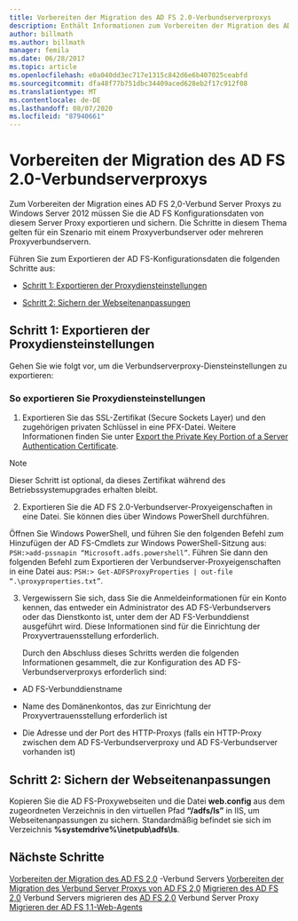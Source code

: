 ```yaml
---
title: Vorbereiten der Migration des AD FS 2.0-Verbundserverproxys
description: Enthält Informationen zum Vorbereiten der Migration des AD FS Server Proxys zu Windows Server 2012.
author: billmath
ms.author: billmath
manager: femila
ms.date: 06/28/2017
ms.topic: article
ms.openlocfilehash: e0a040dd3ec717e1315c842d6e6b407025ceabfd
ms.sourcegitcommit: dfa48f77b751dbc34409aced628eb2f17c912f08
ms.translationtype: MT
ms.contentlocale: de-DE
ms.lasthandoff: 08/07/2020
ms.locfileid: "87940661"
---
```

# <a name="prepare-to-migrate-the-ad-fs-20-federation-server-proxy"></a>Vorbereiten der Migration des AD FS 2.0-Verbundserverproxys

Zum Vorbereiten der Migration eines AD FS 2,0-Verbund Server Proxys zu Windows Server 2012 müssen Sie die AD FS Konfigurationsdaten von diesem Server Proxy exportieren und sichern.  Die Schritte in diesem Thema gelten für ein Szenario mit einem Proxyverbundserver oder mehreren Proxyverbundservern.

 Führen Sie zum Exportieren der AD FS-Konfigurationsdaten die folgenden Schritte aus:

-   [Schritt 1: Exportieren der Proxydiensteinstellungen](#step-1-export-proxy-service-settings)

-   [Schritt 2: Sichern der Webseitenanpassungen](#step-2-back-up-webpage-customizations)

##  <a name="step-1-export-proxy-service-settings"></a>Schritt 1: Exportieren der Proxydiensteinstellungen
 Gehen Sie wie folgt vor, um die Verbundserverproxy-Diensteinstellungen zu exportieren:

### <a name="to-export-proxy-service-settings"></a>So exportieren Sie Proxydiensteinstellungen

1.  Exportieren Sie das SSL-Zertifikat (Secure Sockets Layer) und den zugehörigen privaten Schlüssel in eine PFX-Datei. Weitere Informationen finden Sie unter [Export the Private Key Portion of a Server Authentication Certificate](export-the-private-key-portion-of-a-server-authentication-certificate.md).

> [!NOTE]
>  Dieser Schritt ist optional, da dieses Zertifikat während des Betriebssystemupgrades erhalten bleibt.

2. Exportieren Sie die AD FS 2.0-Verbundserver-Proxyeigenschaften in eine Datei. Sie können dies über Windows PowerShell durchführen.

Öffnen Sie Windows PowerShell, und führen Sie den folgenden Befehl zum Hinzufügen der AD FS-Cmdlets zur Windows PowerShell-Sitzung aus: `PSH:>add-pssnapin “Microsoft.adfs.powershell”`. Führen Sie dann den folgenden Befehl zum Exportieren der Verbundserver-Proxyeigenschaften in eine Datei aus: `PSH:> Get-ADFSProxyProperties | out-file “.\proxyproperties.txt”`.

3. Vergewissern Sie sich, dass Sie die Anmeldeinformationen für ein Konto kennen, das entweder ein Administrator des AD FS-Verbundservers oder das Dienstkonto ist, unter dem der AD FS-Verbunddienst ausgeführt wird.  Diese Informationen sind für die Einrichtung der Proxyvertrauensstellung erforderlich.

   Durch den Abschluss dieses Schritts werden die folgenden Informationen gesammelt, die zur Konfiguration des AD FS-Verbundserverproxys erforderlich sind:

-   AD FS-Verbunddienstname

-   Name des Domänenkontos, das zur Einrichtung der Proxyvertrauensstellung erforderlich ist

-   Die Adresse und der Port des HTTP-Proxys (falls ein HTTP-Proxy zwischen dem AD FS-Verbundserverproxy und AD FS-Verbundserver vorhanden ist)

##  <a name="step-2-back-up-webpage-customizations"></a>Schritt 2: Sichern der Webseitenanpassungen
 Kopieren Sie die AD FS-Proxywebseiten und die Datei **web.config** aus dem zugeordneten Verzeichnis in den virtuellen Pfad **“/adfs/ls”** in IIS, um Webseitenanpassungen zu sichern.  Standardmäßig befindet sie sich im Verzeichnis **%systemdrive%\inetpub\adfs\ls**.

## <a name="next-steps"></a>Nächste Schritte
 [Vorbereiten der Migration des AD FS 2,0](prepare-to-migrate-ad-fs-fed-server.md) -Verbund Servers [Vorbereiten der Migration des Verbund Server Proxys von AD FS 2,0](prepare-to-migrate-ad-fs-fed-proxy.md) [Migrieren des AD FS 2,0](migrate-the-ad-fs-fed-server.md) Verbund Servers migrieren des [AD FS 2,0](migrate-the-ad-fs-2-fed-server-proxy.md) Verbund Server Proxy [Migrieren der AD FS 1,1-Web-Agents](migrate-the-ad-fs-web-agent.md)